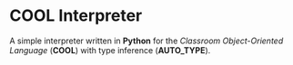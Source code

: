 COOL Interpreter
======================
A simple interpreter written in **Python** for the _Classroom Object-Oriented Language_ (**COOL**) with type inference (**AUTO_TYPE**).
